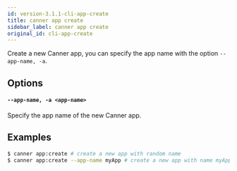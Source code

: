 ```yaml
---
id: version-3.1.1-cli-app-create
title: canner app create
sidebar_label: canner app create
original_id: cli-app-create
---
```


Create a new Canner app, you can specify the app name with the option `--app-name, -a`.

## Options

#### `--app-name, -a <app-name>`

Specify the app name of the new Canner app.

## Examples

```bash
$ canner app:create # create a new app with random name
$ canner app:create --app-name myApp # create a new app with name myApp
```
